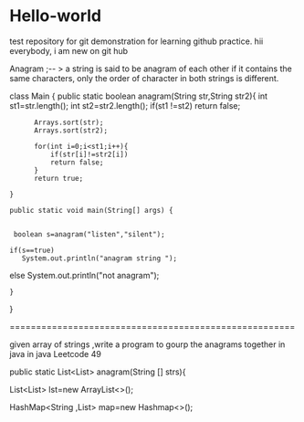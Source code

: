# Hello-world
test repository for git demonstration for learning github practice.
hii everybody, i am new on git hub




Anagram ;-- > a string is said to be anagram of each other if it contains the same characters, 
              only the order of character  in both strings is different.



class Main {
    public static boolean anagram(String str,String str2){
        int st1=str.length();
        int st2=str2.length();
        if(st1 !=st2)
          return false;
          
          Arrays.sort(str);
          Arrays.sort(str2);
          
          for(int i=0;i<st1;i++){
              if(str[i]!=str2[i])
              return false;
          }
          return true;
          
    }    
    
    public static void main(String[] args) {
        
        
     boolean s=anagram("listen","silent");
     
    if(s==true)
       System.out.println("anagram string ");
   else 
       System.out.println("not anagram");
	
        
        
    }
}

======================================================


given array of strings ,write a program to gourp the anagrams  together in java  in java  Leetcode 49

public static List<List<String>> anagram(String [] strs){

List<List<String>> lst=new  ArrayList<>();

HashMap<String ,List<String>> map=new Hashmap<>();










